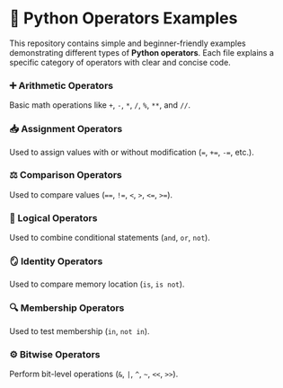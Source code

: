 # 🐍 Python Operators Examples

This repository contains simple and beginner-friendly examples demonstrating different types of **Python operators**. Each file explains a specific category of operators with clear and concise code.

### ➕ Arithmetic Operators
Basic math operations like `+`, `-`, `*`, `/`, `%`, `**`, and `//`.

### 📥 Assignment Operators
Used to assign values with or without modification (`=`, `+=`, `-=`, etc.).

### ⚖️ Comparison Operators
Used to compare values (`==`, `!=`, `<`, `>`, `<=`, `>=`).

### 🔗 Logical Operators
Used to combine conditional statements (`and`, `or`, `not`).

### 🪞 Identity Operators
Used to compare memory location (`is`, `is not`).

### 🔍 Membership Operators
Used to test membership (`in`, `not in`).

### ⚙️ Bitwise Operators
Perform bit-level operations (`&`, `|`, `^`, `~`, `<<`, `>>`).